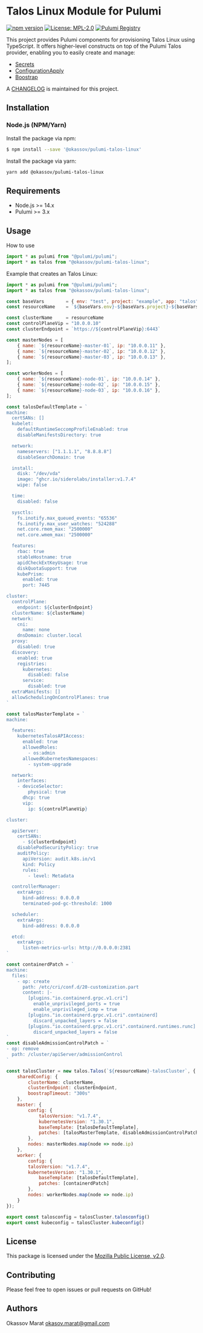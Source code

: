 # Talos Linux Module for Pulumi

[![npm version](https://badge.fury.io/js/%40okassov%2Fpulumi-talos-linux.svg)](https://www.npmjs.com/package/@okassov/pulumi-talos-linux)
[![License: MPL-2.0](https://img.shields.io/badge/License-MPL%202.0-brightgreen.svg)](https://mozilla.org/MPL/2.0/)
[![Pulumi Registry](https://img.shields.io/badge/Pulumi-Registry-blueviolet.svg)](https://www.pulumi.com/registry/packages/talos/)

This project provides Pulumi components for provisioning Talos Linux using TypeScript. It offers higher-level constructs on top of the Pulumi Talos provider, enabling you to easily create and manage:
  - [Secrets](https://www.pulumi.com/registry/packages/talos/api-docs/machine/secrets/)
  - [ConfigurationApply](https://www.pulumi.com/registry/packages/talos/api-docs/machine/configurationapply/)
  - [Boostrap](https://www.pulumi.com/registry/packages/talos/api-docs/machine/bootstrap/)

A [CHANGELOG][changelog] is maintained for this project.

## Installation

### Node.js (NPM/Yarn)

Install the package via npm:

```sh
$ npm install --save '@okassov/pulumi-talos-linux'
```

Install the package via yarn:

```sh
yarn add @okassov/pulumi-talos-linux
```

## Requirements

- Node.js >= 14.x
- Pulumi >= 3.x

## Usage

How to use

```js
import * as pulumi from "@pulumi/pulumi";
import * as talos from "@okassov/pulumi-talos-linux";
```

Example that creates an Talos Linux:

```js
import * as pulumi from "@pulumi/pulumi";
import * as talos from "@okassov/pulumi-talos-linux";

const baseVars        = { env: "test", project: "example", app: "talos" }
const resourceName    = `${baseVars.env}-${baseVars.project}-${baseVars.app}`

const clusterName     = resourceName
const controlPlaneVip = "10.0.0.10"
const clusterEndpoint = `https://${controlPlaneVip}:6443`

const masterNodes = [
    { name: `${resourceName}-master-01`, ip: "10.0.0.11" },
    { name: `${resourceName}-master-02`, ip: "10.0.0.12" },
    { name: `${resourceName}-master-03`, ip: "10.0.0.13" },
];

const workerNodes = [
    { name: `${resourceName}-node-01`, ip: "10.0.0.14" },
    { name: `${resourceName}-node-02`, ip: "10.0.0.15" },
    { name: `${resourceName}-node-03`, ip: "10.0.0.16" },
];

const talosDefaultTemplate = `
machine:
  certSANs: []
  kubelet:
    defaultRuntimeSeccompProfileEnabled: true
    disableManifestsDirectory: true

  network:
    nameservers: ["1.1.1.1", "8.8.8.8"]
    disableSearchDomain: true

  install:
    disk: "/dev/vda"
    image: "ghcr.io/siderolabs/installer:v1.7.4"
    wipe: false

  time:
    disabled: false

  sysctls:
    fs.inotify.max_queued_events: "65536"
    fs.inotify.max_user_watches: "524288"
    net.core.rmem_max: "2500000"
    net.core.wmem_max: "2500000"

  features:
    rbac: true
    stableHostname: true
    apidCheckExtKeyUsage: true
    diskQuotaSupport: true
    kubePrism:
      enabled: true
      port: 7445

cluster:
  controlPlane:
    endpoint: ${clusterEndpoint}
  clusterName: ${clusterName}
  network:
    cni:
      name: none
    dnsDomain: cluster.local
  proxy:
    disabled: true
  discovery:
    enabled: true
    registries:
      kubernetes:
        disabled: false
      service:
        disabled: true
  extraManifests: []
  allowSchedulingOnControlPlanes: true
`

const talosMasterTemplate = `
machine:

  features:
    kubernetesTalosAPIAccess:
      enabled: true
      allowedRoles:
        - os:admin
      allowedKubernetesNamespaces:
        - system-upgrade

  network:
    interfaces:
    - deviceSelector:
        physical: true
      dhcp: true
      vip:
        ip: ${controlPlaneVip}

cluster:

  apiServer:
    certSANs:
      - ${clusterEndpoint}
    disablePodSecurityPolicy: true
    auditPolicy:
      apiVersion: audit.k8s.io/v1
      kind: Policy
      rules:
        - level: Metadata

  controllerManager:
    extraArgs:
      bind-address: 0.0.0.0
      terminated-pod-gc-threshold: 1000

  scheduler:
    extraArgs:
      bind-address: 0.0.0.0

  etcd:
    extraArgs:
      listen-metrics-urls: http://0.0.0.0:2381
`

const containerdPatch = `
machine:
  files:
    - op: create
      path: /etc/cri/conf.d/20-customization.part
      content: |-
        [plugins."io.containerd.grpc.v1.cri"]
          enable_unprivileged_ports = true
          enable_unprivileged_icmp = true
        [plugins."io.containerd.grpc.v1.cri".containerd]
          discard_unpacked_layers = false
        [plugins."io.containerd.grpc.v1.cri".containerd.runtimes.runc]
          discard_unpacked_layers = false
`
const disableAdmissionControlPatch = `
- op: remove
  path: /cluster/apiServer/admissionControl
`

const talosCluster = new talos.Talos(`${resourceName}-talosCluster`, {
    sharedConfig: {
        clusterName: clusterName,
        clusterEndpoint: clusterEndpoint,
        boostrapTimeout: "300s"
    },
    master: {
        config: {
            talosVersion: "v1.7.4",
            kubernetesVersion: "1.30.1",
            baseTemplate: [talosDefaultTemplate],
            patches: [talosMasterTemplate, disableAdmissionControlPatch, containerdPatch]
        },
        nodes: masterNodes.map(node => node.ip)
    },
    worker: {
        config: {
        talosVersion: "v1.7.4",
        kubernetesVersion: "1.30.1",
            baseTemplate: [talosDefaultTemplate],
            patches: [containerdPatch]
        },
        nodes: workerNodes.map(node => node.ip)
    }
});

export const talosconfig = talosCluster.talosconfig()
export const kubeconfig = talosCluster.kubeconfig()
```

## License

This package is licensed under the [Mozilla Public License, v2.0][mpl2].

## Contributing

Please feel free to open issues or pull requests on GitHub!

[pulumi]: https://pulumi.io
[mpl2]: https://www.mozilla.org/en-US/MPL/2.0/
[changelog]: https://github.com/okassov/pulumi-openstack-network/blob/master/CHANGELOG.md

## Authors

Okassov Marat <okasov.marat@gmail.com>
